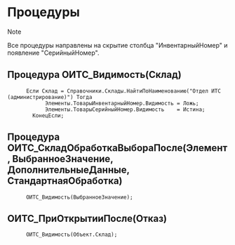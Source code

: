 # Процедуры
> [!NOTE]
>Все процедуры направлены на скрытие столбца "ИнвентарныйНомер" и появление "СерийныйНомер".
## Процедура ОИТС_Видимость(Склад)

```
      Если Склад = Справочники.Склады.НайтиПоНаименованию("Отдел ИТС (администрирование)") Тогда 
    		Элементы.ТоварыИнвентарныйНомер.Видимость = Ложь;
    		Элементы.ТоварыСерийныйНомер.Видимость    = Истина;
    	КонецЕсли;
```

## Процедура ОИТС_СкладОбработкаВыбораПосле(Элемент, ВыбранноеЗначение, ДополнительныеДанные, СтандартнаяОбработка)

```
      ОИТС_Видимость(ВыбранноеЗначение);
```

## ОИТС_ПриОткрытииПосле(Отказ)

```
      ОИТС_Видимость(Объект.Склад);
```
